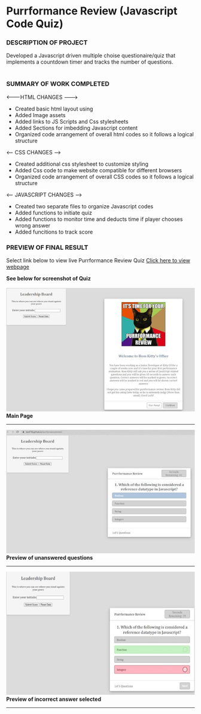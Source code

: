 <h1> Purrformance Review (Javascript Code Quiz)</h1>
<p></p>
<h3>DESCRIPTION OF PROJECT</h3>
Developed a Javascript driven multiple choise questionaire/quiz that implements a countdown timer and tracks the number of questions.
<br><br>
<h3>SUMMARY OF WORK COMPLETED</h3>

<---HTML CHANGES --->
- Created basic html layout using 
- Added Image assets 
- Added links to JS Scripts and Css stylesheets 
- Added Sections for imbedding Javascript content 
- Organized code arrangement of overall html codes so it follows a logical structure

<-- CSS CHANGES -->
- Created additional css stylesheet to customize styling 
- Added Css code to make website compatible for different browsers
- Organized code arrangement of overall CSS codes so it follows a logical structure

<-- JAVASCRIPT CHANGES -->
- Created two separate files to organize Javascript codes
- Added functions to initiate quiz
- Added functions to monitor time and deducts time if player chooses wrong answer
- Added funcitions to track score 


<p></p>

<h3>PREVIEW OF FINAL RESULT</h3>
<p>

Select link below to view live Purrformance Review Quiz 
<a href="https://lex4736.github.io/purrformancereview/"> Click here to view webpage </a>
<p>
<b>See below for screenshot of Quiz<b>
<br><br>
<img src="https://github.com/lex4736/purrformancereview/blob/master/assets/Screenshot1.jpg" alt="Code Quiz Main Page">
<br><b>Main Page</b><br><hr>

<img src="https://github.com/lex4736/purrformancereview/blob/master/assets/Screenshot2.jpg" alt="Preview of unswered quiz">
<br><b>Preview of unanswered questions</b><br><hr>

<img src="https://github.com/lex4736/purrformancereview/blob/master/assets/Screenshot3.jpg" alt="Preview of incorrect answer selected on quiz"><br>
<b>Preview of incorrect answer selected</b><hr>